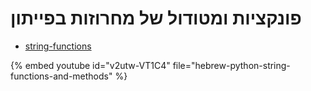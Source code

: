 # פונקציות ומטודול של מחרוזות בפייתון


* [string-functions](https://code-maven.com/slides/python-programming/string-functions)

{% embed youtube id="v2utw-VT1C4" file="hebrew-python-string-functions-and-methods" %}

